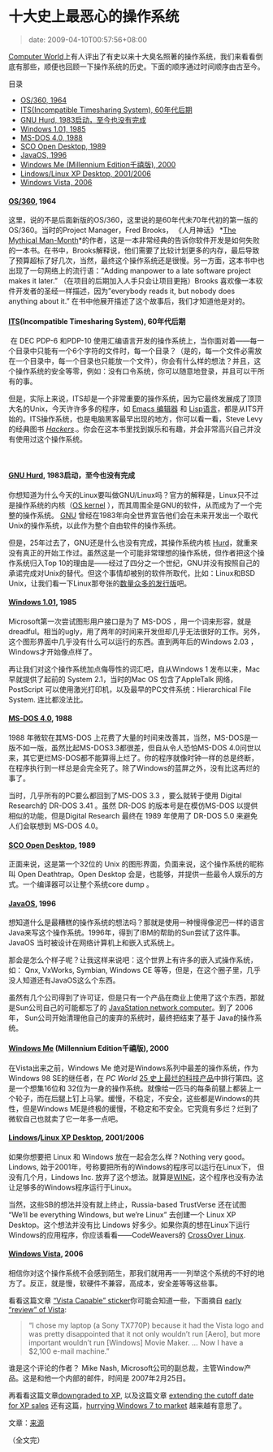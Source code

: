 # 十大史上最恶心的操作系统
>date: 2009-04-10T00:57:56+08:00


[Computer World](http://www.computerworld.com/)上有人评出了有史以来十大臭名照著的操作系统，我们来看看倒底有那些，顺便也回顾一下操作系统的历史。下面的顺序通过时间顺序由古至今。




目录



* [OS/360, 1964](#OS360_1964 "OS/360, 1964")
* [ITS(Incompatible Timesharing System), 60年代后期](#ITSIncompatible_Timesharing_System_60%E5%B9%B4%E4%BB%A3%E5%90%8E%E6%9C%9F "ITS(Incompatible Timesharing System), 60年代后期")
* [GNU Hurd, 1983启动，至今也没有完成](#GNU_Hurd_1983%E5%90%AF%E5%8A%A8%EF%BC%8C%E8%87%B3%E4%BB%8A%E4%B9%9F%E6%B2%A1%E6%9C%89%E5%AE%8C%E6%88%90 "GNU Hurd, 1983启动，至今也没有完成")
* [Windows 1.01, 1985](#Windows_101_1985 "Windows 1.01, 1985")
* [MS-DOS 4.0, 1988](#MS-DOS_40_1988 "MS-DOS 4.0, 1988")
* [SCO Open Desktop, 1989](#SCO_Open_Desktop_1989 "SCO Open Desktop, 1989")
* [JavaOS, 1996](#JavaOS_1996 "JavaOS, 1996")
* [Windows Me (Millennium Edition千禧版), 2000](#Windows_Me_Millennium_Edition%E5%8D%83%E7%A6%A7%E7%89%88_2000 "Windows Me (Millennium Edition千禧版), 2000")
* [Lindows/Linux XP Desktop, 2001/2006](#LindowsLinux_XP_Desktop_20012006 "Lindows/Linux XP Desktop, 2001/2006")
* [Windows Vista, 2006](#Windows_Vista_2006 "Windows Vista, 2006")

#### [OS/360](http://www.britannica.com/EBchecked/topic/1461036/IBM-OS360), 1964


这里，说的不是后面新版的OS/360，这里说的是60年代未70年代初的第一版的OS/360。当时的Project Manager，Fred Brooks， 《人月神话》 *[The Mythical Man-Month](https://www.amazon.com/reader/0201835959#reader)*的作者，这是一本非常经典的告诉你软件开发是如何失败的一本书。在书中，Brooks解释说，他们需要了比较计划更多的内存，最后导致了预算超标了好几次，当然，最终这个操作系统还是很慢。另一方面，这本书中也出现了一句网络上的流行语：”Adding manpower to a late software project makes it later.” （在项目的后期加入人手只会让项目更拖）Brooks 喜欢像一本软件开发者的圣经一样描述，因为”everybody reads it, but nobody does anything about it.” 在书中他展开描述了这个故事后，我们才知道他是对的。



#### [**ITS**](https://en.wikipedia.org/wiki/Incompatible_Timesharing_System)(Incompatible Timesharing System), 60年代后期


 在 DEC PDP-6 和PDP-10 使用汇编语言开发的操作系统上，当你面对着——每一个目录中只能有一个6个字符的文件时，每一个目录？（是的，每一个文件必需放在一个目录中，每一个目录也只能放一个文件），你会有什么样的想法？并且，这个操作系统的安全等零，例如：没有口令系统，你可以随意地登录，并且可以干所有的事。


但是，实际上来说，ITS却是一个非常重要的操作系统，因为它最终发展成了顶顶大名的Unix，今天许许多多的程序，如 [Emacs 编辑器](http://www.gnu.org/software/emacs/) 和 [Lisp语言](http://knowledgerush.com/kr/encyclopedia/Lisp_programming_language/)，都是从ITS开始的。ITS操作系统，也是电脑黑客最早出现的地方，你可以看一看，Steve Levy 的经典图书 *[Hackers](https://www.amazon.com/Hackers-Computer-Revolution-Steven-Levy/dp/0141000511)*.。你会在这本书里找到娱乐和有趣，并会非常高兴自己并没有使用过这个操作系统。


 


#### [GNU Hurd](http://www.gnu.org/), 1983启动，至今也没有完成


你想知道为什么今天的Linux要叫做GNU/Linux吗？官方的解释是，Linux只不过是操作系统的内核（[OS kernel](http://www.webopedia.com/TERM/k/kernel.html) ），而其周围全是GNU的软件，从而成为了一个完整的操作系统。 [GNU](http://www.gnu.org/) 曾经在1983年向全世界宣告他们会在未来开发出一个取代Unix的操作系统，以此作为整个自由软件的操作系统。


但是，25年过去了，GNU还是什么也没有完成，其操作系统内核 [Hurd](http://www.gnu.org/software/hurd/hurd/what_is_the_gnu_hurd.html)，就重来没有真正的开始工作过。虽然这是一个可能非常理想的操作系统，但作者把这个操作系统归入Top 10的理由是——经过了四分之一个世纪，GNU并没有按照自己的承诺完成对Unix的替代。但这个事情却被别的软件所取代，比如：Linux和BSD Unix，让我们看一下Linux那夸张的[数量众多的发行版](https://en.wikipedia.org/wiki/List_of_Linux_distributions)吧。


#### [Windows 1.01](https://en.wikipedia.org/wiki/Windows_1.0), 1985


Microsoft第一次尝试图形用户接口是为了 MS-DOS ，用一个词来形容，就是 dreadful。相当的ugly，用了两年的时间来开发但却几乎无法很好的工作。另外，这个图形界面中几乎没有什么可以运行的东西。直到两年后的Windows 2.03 ，Windows才开始像点样了。


再让我们对这个操作系统加点侮辱性的词汇吧，自从Windows 1 发布以来，Mac 早就提供了起前的 System 2.1，当时的Mac OS 包含了AppleTalk 网络，PostScript 可以使用激光打印机，以及最早的PC文件系统：Hierarchical File System. 连比都没法比。


#### [MS-DOS 4.0](http://nukesoft.co.uk/msdos/dosversions.shtml), 1988


1988 年微软在其MS-DOS 上花费了大量的时间来改善其，当然，MS-DOS是一版不如一版，虽然比起MS-DOS3.3都很差，但自从令人恐怕MS-DOS 4.0问世以来，其它更烂MS-DOS都不能算得上烂了。你的程序就像时钟一样的总是终断，在程序执行到一样总是会完全死了。除了Windows的蓝屏之外，没有比这再烂的事了。


当时，几乎所有的PC要么都回到了MS-DOS 3.3 ，要么就转于使用 Digital Research的 DR-DOS 3.41 。虽然 DR-DOS 的版本号是在模仿MS-DOS 以提供相似的功能，但是Digital Research 最终在 1989 年使用了 DR-DOS 5.0 来避免人们会联想到 MS-DOS 4.0。



#### [SCO Open Desktop](http://www.websters-dictionary-online.org/Op/Open+Desktop.html), 1989


正面来说，这是第一个32位的 Unix 的图形界面，负面来说，这个操作系统的昵称叫 Open Deathtrap。Open Desktop 会是，也能够，并提供一些最令人娱乐的方式。一个编译器可以让整个系统core dump 。



#### [JavaOS](http://www.operating-system.org/betriebssystem/_english/bs-javaos.htm), 1996


想知道什么是最糟糕的操作系统的想法吗？那就是使用一种慢得像泥巴一样的语言Java来写这个操作系统。1996年，得到了IBM的帮助的Sun尝试了这件事。JavaOS 当时被设计在网络计算机上和嵌入式系统上。


那会是怎么个样子呢？让我这样来说吧：这个世界上有许多的嵌入式操作系统，如： Qnx, VxWorks, Symbian, Windows CE 等等，但是，在这个圈子里，几乎没人知道还有JavaOS这么个东西。


虽然有几个公司得到了许可证，但是只有一个产品在商业上使用了这个东西，那就是Sun公司自己的可能都忘了的 [JavaStation network computer](http://docs.sun.com/app/docs/doc/805-5890-10/6j5ic0vpe?l=en&a=view)。到了 2006年， Sun公司开始清理他自己的废弃的系统时，最终把结束了基于 Java的操作系统。


#### [Windows Me](https://en.wikipedia.org/wiki/Windows_Me) (Millennium Edition千禧版), 2000


在Vista出来之前，Windows Me 绝对是Windows系列中最差的操作系统，作为Windows 98 SE的继任者，在 *PC World* [25 史上最烂的科技产品](http://www.pcworld.com/article/125772-2/the_25_worst_tech_products_of_all_time.html)中排行第四。这是一个想集16位和 32位为一身的操作系统。就像给一匹马的每条前腿上都装上一个轮子，而在后腿上钉上马掌。缓慢，不稳定，不安全，这些都是Windows的共性，但是Windows ME是终极的缓慢，不稳定和不安全。它究竟有多烂？烂到了微软自己也就卖了它一年多一点吧。



#### [Lindows](http://www.wired.com/software/coolapps/news/2001/10/47888)/[Linux XP Desktop](http://www.linux-xp.com/), 2001/2006


如果你想要把 Linux 和 Windows 放在一起会怎么样？Nothing very good。 Lindows, 始于2001年，号称要把所有的Windows的程序可以运行在Linux下， 但没有几个月，Lindows Inc. 放弃了这个想法。就算是[WINE](http://www.winehq.org/)，这个程序也没有办法让足够多的Windows程序运行于Linux。


当然，这些SB的想法并没有就上终止，Russia-based TrustVerse 还在试图 “We’ll be everything Windows, but we’re Linux” 去创建一个 Linux XP Desktop。这个想法并没有比 Lindows 好多少。如果你真的想在Linux下运行Windows的应用程序，你应该看看——CodeWeavers的 [CrossOver Linux](http://www.codeweavers.com/products/cxlinux/).



#### [Windows Vista](http://www.microsoft.com/windows/windows-vista/discover/default.aspx), 2006


相信你对这个操作系统不会感到陌生，那我们就用再一一列举这个系统的不好的地方了。反正，就是慢，软硬件不兼容，高成本，安全差等等这些事。


看看这篇文章 [“Vista Capable” sticker](http://blogs.computerworld.com/microsoft_caved_to_intel_in_vista_junk_pc_scheme)你可能会知道一些，下面摘自 [early “review” of Vista](http://www.computerworld.com/action/article.do?command=viewArticleBasic&articleId=9065538):



> “I chose my laptop (a Sony TX770P) because it had the Vista logo and was pretty disappointed that it not only wouldn’t run [Aero], but more important wouldn’t run [Windows] Movie Maker. … Now I have a $2,100 e-mail machine.”
> 
> 


谁是这个评论的作者？ Mike Nash, Microsoft公司的副总裁，主管Window产品。这是和他一个内部的邮件，时间是 2007年2月25日。


再看看这篇文章[downgraded to XP](http://www.computerworld.com/action/article.do?command=viewArticleBasic&articleId=9112885), 以及这篇文章 [extending the cutoff date for XP sales](http://blogs.computerworld.com/xp_lives_for_a_price) 还有这篇，[hurrying Windows 7 to market](http://blogs.computerworld.com/vista_r_i_p) 越来越有意思了。



文章：[来源](http://www.computerworld.com/action/article.do?command=viewArticleBasic&taxonomyName=Operating+Systems&articleId=9131178&taxonomyId=89&pageNumber=1)


（全文完）


